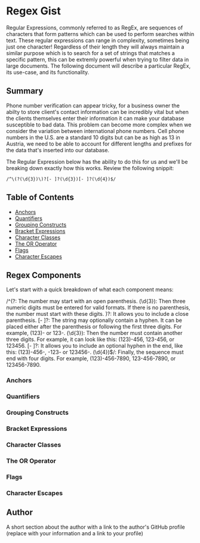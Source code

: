 # Regex Gist

Regular Expressions, commonly referred to as RegEx, are sequences of characters that form patterns which can be used to perform searches within text. These regular expressions can range in complexity, sometimes being just one character! Regardless of their length they will always maintain a similar purpose which is to search for a set of strings that matches a specific pattern, this can be extremly powerful when trying to filter data in large documents. The following document will describe a particular RegEx, its use-case, and its functionality.

## Summary

Phone number verification can appear tricky, for a business owner the abilty to store client's contact information can be incredibly vital but when the clients themselves enter their information it can make your database susceptible to bad data. This problem can become more complex when we consider the variation between international phone numbers. Cell phone numbers in the U.S. are a standard 10 digits but can be as high as 13 in Austria, we need to be able to account for different lengths and prefixes for the data that's inserted into our database.

The Regular Expression below has the ability to do this for us and we'll be breaking down exactly how this works.
Review the following snippit:
```
/^\(?(\d{3})\)?[- ]?(\d{3})[- ]?(\d{4})$/
```

## Table of Contents

- [Anchors](#anchors)
- [Quantifiers](#quantifiers)
- [Grouping Constructs](#grouping-constructs)
- [Bracket Expressions](#bracket-expressions)
- [Character Classes](#character-classes)
- [The OR Operator](#the-or-operator)
- [Flags](#flags)
- [Character Escapes](#character-escapes)

## Regex Components

Let's start with a quick breakdown of what each component means:

/^\(?: The number may start with an open parenthesis.
(\d{3}): Then three numeric digits must be entered for valid formats. If there is no parenthesis, the number must start with these digits.
\)?: It allows you to include a close parenthesis.
[- ]?: The string may optionally contain a hyphen. It can be placed either after the parenthesis or following the first three digits. For example, (123)- or 123-.
(\d{3}): Then the number must contain another three digits. For example, it can look like this: (123)-456, 123-456, or 123456.
[- ]?: It allows you to include an optional hyphen in the end, like this: (123)-456-, -123- or 123456-.
(\d{4})$/: Finally, the sequence must end with four digits. For example, (123)-456-7890, 123-456-7890, or 123456-7890.


### Anchors

### Quantifiers

### Grouping Constructs

### Bracket Expressions

### Character Classes

### The OR Operator

### Flags

### Character Escapes

## Author

A short section about the author with a link to the author's GitHub profile (replace with your information and a link to your profile)
